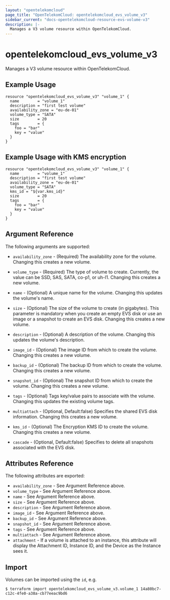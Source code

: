```yaml
---
layout: "opentelekomcloud"
page_title: "OpenTelekomCloud: opentelekomcloud_evs_volume_v3"
sidebar_current: "docs-opentelekomcloud-resource-evs-volume-v3"
description: |-
  Manages a V3 volume resource within OpenTelekomCloud.
---
```


# opentelekomcloud\_evs\_volume_v3

Manages a V3 volume resource within OpenTelekomCloud.

## Example Usage

```hcl
resource "opentelekomcloud_evs_volume_v3" "volume_1" {
  name        = "volume_1"
  description = "first test volume"
  availability_zone = "eu-de-01"
  volume_type = "SATA"
  size        = 20
  tags        = {
    foo = "bar"
    key = "value"
  }
}
```

## Example Usage with KMS encryption

```hcl
resource "opentelekomcloud_evs_volume_v3" "volume_1" {
  name        = "volume_1"
  description = "first test volume"
  availability_zone = "eu-de-01"
  volume_type = "SATA"
  kms_id = "${var.kms_id}"
  size        = 20
  tags        = {
    foo = "bar"
    key = "value"
  }
}
```

## Argument Reference

The following arguments are supported:

* `availability_zone` - (Required) The availability zone for the volume.
    Changing this creates a new volume.

* `volume_type` - (Required) The type of volume to create.
    Currently, the value can be SSD, SAS, SATA, co-p1, or uh-l1.
    Changing this creates a new volume.

* `name` - (Optional) A unique name for the volume. Changing this updates the
    volume's name.

* `size` - (Optional) The size of the volume to create (in gigabytes). This parameter is mandatory
    when you create an empty EVS disk or use an image or a snapshot to create an EVS disk.
    Changing this creates a new volume.

* `description` - (Optional) A description of the volume. Changing this updates
    the volume's description.

* `image_id` - (Optional) The image ID from which to create the volume.
    Changing this creates a new volume.

* `backup_id` - (Optional) The backup ID from which to create the volume.
    Changing this creates a new volume.

* `snapshot_id` - (Optional) The snapshot ID from which to create the volume.
    Changing this creates a new volume.

* `tags` - (Optional) Tags key/value pairs to associate with the volume.
    Changing this updates the existing volume tags.
	
* `multiattach` - (Optional, Default:false) Specifies the shared EVS disk information.
    Changing this creates a new volume.

* `kms_id` - (Optional) The Encryption KMS ID to create the volume.
    Changing this creates a new volume.

* `cascade` - (Optional, Default:false) Specifies to delete all snapshots associated with the EVS disk.

## Attributes Reference

The following attributes are exported:

* `availability_zone` - See Argument Reference above.
* `volume_type` - See Argument Reference above.
* `name` - See Argument Reference above.
* `size` - See Argument Reference above.
* `description` - See Argument Reference above.
* `image_id` - See Argument Reference above.
* `backup_id` - See Argument Reference above.
* `snapshot_id` - See Argument Reference above.
* `tags` - See Argument Reference above.
* `multiattach` - See Argument Reference above.
* `attachment` - If a volume is attached to an instance, this attribute will
    display the Attachment ID, Instance ID, and the Device as the Instance
    sees it.

## Import

Volumes can be imported using the `id`, e.g.

```
$ terraform import opentelekomcloud_evs_volume_v3.volume_1 14a80bc7-c12c-4fe0-a38a-cb77eeac9bd6
```
